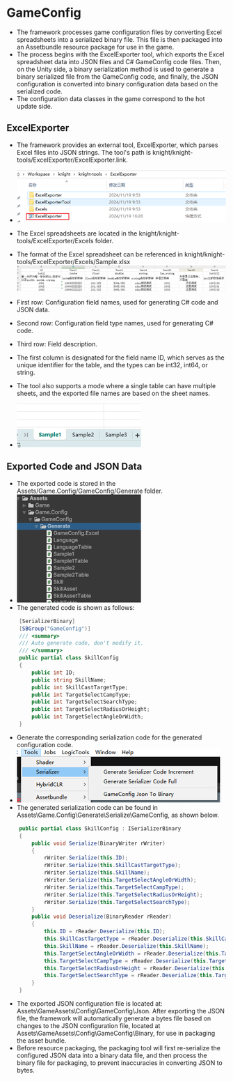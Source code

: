 # GameConfig
* The framework processes game configuration files by converting Excel spreadsheets into a serialized binary file. This file is then packaged into an Assetbundle resource package for use in the game.
* The process begins with the ExcelExporter tool, which exports the Excel spreadsheet data into JSON files and C# GameConfig code files. Then, on the Unity side, a binary serialization method is used to generate a binary serialized file from the GameConfig code, and finally, the JSON configuration is converted into binary configuration data based on the serialized code.
* The configuration data classes in the game correspond to the hot update side.

## ExcelExporter
* The framework provides an external tool, ExcelExporter, which parses Excel files into JSON strings. The tool's path is knight/knight-tools/ExcelExporter/ExcelExporter.link.
* ![gameconfig_1](https://github.com/winddyhe/knight/blob/master/Doc/res/images/gameconfig_1.png)
* The Excel spreadsheets are located in the knight/knight-tools/ExcelExporter/Excels folder.
* The format of the Excel spreadsheet can be referenced in knight/knight-tools/ExcelExporter/Excels/Sample.xlsx
![gameconfig_2](https://github.com/winddyhe/knight/blob/master/Doc/res/images/gameconfig_2.png)
* First row: Configuration field names, used for generating C# code and JSON data.
* Second row: Configuration field type names, used for generating C# code.
* Third row: Field description.
* The first column is designated for the field name ID, which serves as the unique identifier for the table, and the types can be int32, int64, or string.

* The tool also supports a mode where a single table can have multiple sheets, and the exported file names are based on the sheet names.
* ![gameconfig_3](https://github.com/winddyhe/knight/blob/master/Doc/res/images/gameconfig_3.png)

## Exported Code and JSON Data
* The exported code is stored in the Assets/Game.Config/GameConfig/Generate folder.
* ![gameconfig_4](https://github.com/winddyhe/knight/blob/master/Doc/res/images/gameconfig_4.png)
* The generated code is shown as follows:
```C#
    [SerializerBinary]
    [SBGroup("GameConfig")]
    /// <summary>
    /// Auto generate code, don't modify it.
    /// </summary>
    public partial class SkillConfig
    {
        public int ID;
        public string SkillName;
        public int SkillCastTargetType;
        public int TargetSelectCampType;
        public int TargetSelectSearchType;
        public int TargetSelectRadiusOrHeight;
        public int TargetSelectAngleOrWidth;
    }
```
* Generate the corresponding serialization code for the generated configuration code.
* ![gameconfig_5](https://github.com/winddyhe/knight/blob/master/Doc/res/images/gameconfig_5.png)
* The generated serialization code can be found in Assets\Game.Config\Generate\Serialize\GameConfig, as shown below.
```C#
	public partial class SkillConfig : ISerializerBinary
	{
		public void Serialize(BinaryWriter rWriter)
		{
			rWriter.Serialize(this.ID);
			rWriter.Serialize(this.SkillCastTargetType);
			rWriter.Serialize(this.SkillName);
			rWriter.Serialize(this.TargetSelectAngleOrWidth);
			rWriter.Serialize(this.TargetSelectCampType);
			rWriter.Serialize(this.TargetSelectRadiusOrHeight);
			rWriter.Serialize(this.TargetSelectSearchType);
		}
		public void Deserialize(BinaryReader rReader)
		{
			this.ID = rReader.Deserialize(this.ID);
			this.SkillCastTargetType = rReader.Deserialize(this.SkillCastTargetType);
			this.SkillName = rReader.Deserialize(this.SkillName);
			this.TargetSelectAngleOrWidth = rReader.Deserialize(this.TargetSelectAngleOrWidth);
			this.TargetSelectCampType = rReader.Deserialize(this.TargetSelectCampType);
			this.TargetSelectRadiusOrHeight = rReader.Deserialize(this.TargetSelectRadiusOrHeight);
			this.TargetSelectSearchType = rReader.Deserialize(this.TargetSelectSearchType);
		}
	}
```
* The exported JSON configuration file is located at: Assets\GameAssets\Config\GameConfig\Json. After exporting the JSON file, the framework will automatically generate a bytes file based on changes to the JSON configuration file, located at Assets\GameAssets\Config\GameConfig\Binary, for use in packaging the asset bundle.
* Before resource packaging, the packaging tool will first re-serialize the configured JSON data into a binary data file, and then process the binary file for packaging, to prevent inaccuracies in converting JSON to bytes.